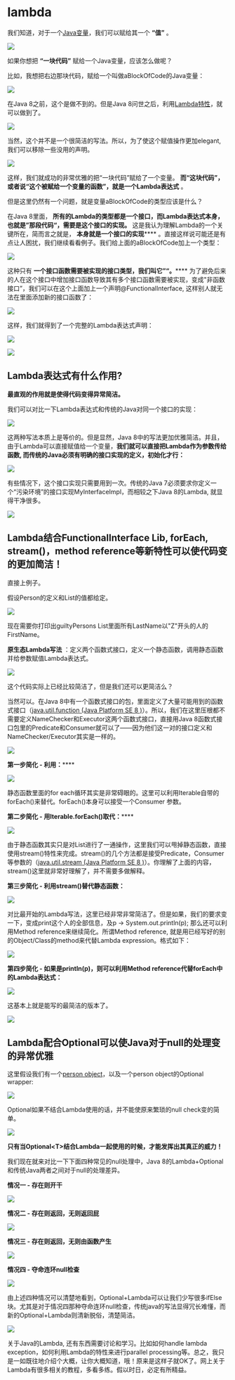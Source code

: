 # lambda

我们知道，对于一个[Java变量](https://www.zhihu.com/search?q=Java%E5%8F%98%E9%87%8F&search_source=Entity&hybrid_search_source=Entity&hybrid_search_extra=%7B%22sourceType%22%3A%22answer%22%2C%22sourceId%22%3A324121308%7D)，我们可以赋给其一个 **“值”** 。

  ![](https://pica.zhimg.com/80/v2-ab6545c49383236a4af3f28a47886090_1440w.jpg?source=1940ef5c)

如果你想把 **“一块代码”** 赋给一个Java变量，应该怎么做呢？

比如，我想把右边那块代码，赋给一个叫做aBlockOfCode的Java变量：

  ![](https://pic1.zhimg.com/80/v2-1cc87e82fba0872c2cae3fee08e8fe41_1440w.jpg?source=1940ef5c)

在Java 8之前，这个是做不到的。但是Java 8问世之后，利用[Lambda特性](https://www.zhihu.com/search?q=Lambda%E7%89%B9%E6%80%A7&search_source=Entity&hybrid_search_source=Entity&hybrid_search_extra=%7B%22sourceType%22%3A%22answer%22%2C%22sourceId%22%3A324121308%7D)，就可以做到了。

  ![](https://pic1.zhimg.com/80/v2-145a556d86806c3163391a13428e3f03_1440w.jpg?source=1940ef5c)

当然，这个并不是一个很简洁的写法。所以，为了使这个赋值操作更加elegant, 我们可以移除一些没用的声明。

  ![](https://picx.zhimg.com/80/v2-a712753b42972e094a548ae02fa82987_1440w.jpg?source=1940ef5c)

这样，我们就成功的非常优雅的把“一块代码”赋给了一个变量。 **而“这块代码”，或者说“这个被赋给一个变量的函数”，就是一个Lambda表达式** 。

但是这里仍然有一个问题，就是变量aBlockOfCode的类型应该是什么？

在Java 8里面， **所有的Lambda的类型都是一个接口，而Lambda表达式本身，也就是”那段代码“，需要是这个接口的实现。** 这是我认为理解Lambda的一个关键所在，简而言之就是， **本身就是一个接口的实现**​**** 。直接这样说可能还是有点让人困扰，我们继续看看例子。我们给上面的aBlockOfCode加上一个类型：

  ![](https://pic2.zhimg.com/80/v2-55de66060b4cb70193ddc7fea201b257_1440w.jpg?source=1940ef5c)

这种只有 **一个接口函数需要被实现的接口类型，我们叫它”**​**“。**​**** 为了避免后来的人在这个接口中增加接口函数导致其有多个接口函数需要被实现，变成"非函数接口”，我们可以在这个上面加上一个声明@FunctionalInterface, 这样别人就无法在里面添加新的接口函数了：

  ![](https://pic4.zhimg.com/80/v2-2c57e7411de227d1eb09c327d01fb766_1440w.jpg?source=1940ef5c)

这样，我们就得到了一个完整的Lambda表达式声明：

  ![](https://pic3.zhimg.com/80/v2-02eedc528fcee115f5ed0b7b045846d7_1440w.jpg?source=1940ef5c)

  ![](https://pic1.zhimg.com/80/v2-b3c9ad03a5333f5e61c3ee8186210634_1440w.jpg?source=1940ef5c)

## **Lambda表达式有什么作用?**

**最直观的作用就是使得代码变得异常简洁。**

我们可以对比一下Lambda表达式和传统的Java对同一个接口的实现：

  ![](https://pica.zhimg.com/80/v2-dbd46cf9d188d0fde25db700c23dcc79_1440w.jpg?source=1940ef5c)

这两种写法本质上是等价的。但是显然，Java 8中的写法更加优雅简洁。并且，由于Lambda可以直接赋值给一个变量，**我们就可以直接把Lambda作为参数传给函数, 而传统的Java必须有明确的接口实现的定义，初始化才行：**

  ![](https://picx.zhimg.com/80/v2-28606f4328308baf7f70a36bd689e5ea_1440w.jpg?source=1940ef5c)

有些情况下，这个接口实现只需要用到一次。传统的Java 7必须要求你定义一个“污染环境”的接口实现MyInterfaceImpl，而相较之下Java 8的Lambda, 就显得干净很多。

  ![](https://pica.zhimg.com/80/v2-413d712fb74b8406502af05031cf8d4c_1440w.jpg?source=1940ef5c)

## Lambda结合FunctionalInterface Lib, forEach, stream()，method reference等新特性可以使代码变的更加简洁！

直接上例子。

假设Person的定义和List<Person>的值都给定。

  ![](https://pica.zhimg.com/80/v2-02ae14b4c341e2303ae86e2da6a038a2_1440w.jpg?source=1940ef5c)

现在需要你打印出guiltyPersons List里面所有LastName以"Z"开头的人的FirstName。

 **原生态Lambda写法** ：定义两个函数式接口，定义一个静态函数，调用静态函数并给参数赋值Lambda表达式。

  ![](https://pic4.zhimg.com/80/v2-fdef41934be8804fa244e89c84a567f1_1440w.jpg?source=1940ef5c)

这个代码实际上已经比较简洁了，但是我们还可以更简洁么？

当然可以。在Java 8中有一个函数式接口的包，里面定义了大量可能用到的函数式接口（[java.util.function (Java Platform SE 8 )](https://link.zhihu.com/?target=https%3A//docs.oracle.com/javase/8/docs/api/java/util/function/package-summary.html)）。所以，我们在这里压根都不需要定义NameChecker和Executor这两个函数式接口，直接用Java 8函数式接口包里的Predicate<T>和Consumer<T>就可以了——因为他们这一对的接口定义和NameChecker/Executor其实是一样的。

  ![](https://pic1.zhimg.com/80/v2-ad5b3e8d225bf9e6d988c6dc83819637_1440w.jpg?source=1940ef5c)

**第一步简化 - 利用**​**：**​****

  ![](https://picx.zhimg.com/80/v2-493168d1a72120d69b0d13b4711c3c9f_1440w.jpg?source=1940ef5c)

静态函数里面的for each循环其实是非常碍眼的。这里可以利用Iterable自带的forEach()来替代。forEach()本身可以接受一个Consumer<T> 参数。

**第二步简化 - 用Iterable.forEach()取代**​**：**​****

  ![](https://pic1.zhimg.com/80/v2-bdd6f5a6dbf65b578080f7b7ad5ab6cf_1440w.jpg?source=1940ef5c)

由于静态函数其实只是对List进行了一通操作，这里我们可以甩掉静态函数，直接使用stream()特性来完成。stream()的几个方法都是接受Predicate<T>，Consumer<T>等参数的（[java.util.stream (Java Platform SE 8 )](https://link.zhihu.com/?target=https%3A//docs.oracle.com/javase/8/docs/api/java/util/stream/package-summary.html)）。你理解了上面的内容，stream()这里就非常好理解了，并不需要多做解释。

**第三步简化 - 利用stream()替代静态函数：**

  ![](https://pica.zhimg.com/80/v2-e196d987f852b9b8e26a6a9dac648a06_1440w.jpg?source=1940ef5c)

对比最开始的Lambda写法，这里已经非常非常简洁了。但是如果，我们的要求变一下，变成print这个人的全部信息，及p -> System.out.println(p); 那么还可以利用Method reference来继续简化。所谓Method reference, 就是用已经写好的别的Object/Class的method来代替Lambda expression。格式如下：

  ![](https://pica.zhimg.com/80/v2-12622326a5682285ce235d96291f3bb8_1440w.jpg?source=1940ef5c)

**第四步简化 - 如果是println(p)，则可以利用Method reference代替forEach中的Lambda表达式：**

  ![](https://pic1.zhimg.com/80/v2-f29e6569d0265b91794565ae81d54265_1440w.jpg?source=1940ef5c)

这基本上就是能写的最简洁的版本了。

  ![](https://pic4.zhimg.com/80/v2-ad2b43af522ea121d3b751c4a0f881c6_1440w.jpg?source=1940ef5c)

## Lambda配合Optional<T>可以使Java对于null的处理变的异常优雅

这里假设我们有一个[person object](https://www.zhihu.com/search?q=person+object&search_source=Entity&hybrid_search_source=Entity&hybrid_search_extra=%7B%22sourceType%22%3A%22answer%22%2C%22sourceId%22%3A324121308%7D)，以及一个person object的Optional wrapper:

  ![](https://pica.zhimg.com/80/v2-e78d71b9699504e46d86d77aabec42cf_1440w.jpg?source=1940ef5c)

Optional<T>如果不结合Lambda使用的话，并不能使原来繁琐的null check变的简单。

  ![](https://pic2.zhimg.com/80/v2-ce82e2c3e69caab9acdec9d4e42cde0e_1440w.jpg?source=1940ef5c)

**只有当Optional&lt;T&gt;结合Lambda一起使用的时候，才能发挥出其真正的威力！**

我们现在就来对比一下下面四种常见的null处理中，Java 8的Lambda+Optional<T>和传统Java两者之间对于null的处理差异。

**情况一 - 存在则开干**

  ![](https://picx.zhimg.com/80/v2-f41305009c93effa8fe047631d5342ed_1440w.jpg?source=1940ef5c)

**情况二 - 存在则返回，无则返回屁**

  ![](https://pic4.zhimg.com/80/v2-cfa0e3298ba94efa29dc9cb8b32356fe_1440w.jpg?source=1940ef5c)

**情况三 - 存在则返回，无则由函数产生**

  ![](https://pic4.zhimg.com/80/v2-4091bb966ac575fd83d5fa07dd7c2dce_1440w.jpg?source=1940ef5c)

**情况四 - 夺命连环null检查**

  ![](https://pic1.zhimg.com/80/v2-7bc0ac86cd29a1cea92a853d73f41cec_1440w.jpg?source=1940ef5c)

由上述四种情况可以清楚地看到，Optional<T>+Lambda可以让我们少写很多ifElse块。尤其是对于情况四那种夺命连环null检查，传统java的写法显得冗长难懂，而新的Optional<T>+Lambda则清新脱俗，清楚简洁。

  ![](https://pica.zhimg.com/80/v2-e6b653cd6eced03376d5feb2e5943be3_1440w.jpg?source=1940ef5c)

关于Java的Lambda, 还有东西需要讨论和学习。比如如何handle lambda exception，如何利用Lambda的特性来进行parallel processing等。总之，我只是一如既往地介绍个大概，让你大概知道，哦！原来是这样子就OK了。网上关于Lambda有很多相关的教程，多看多练。假以时日，必定有所精益。
